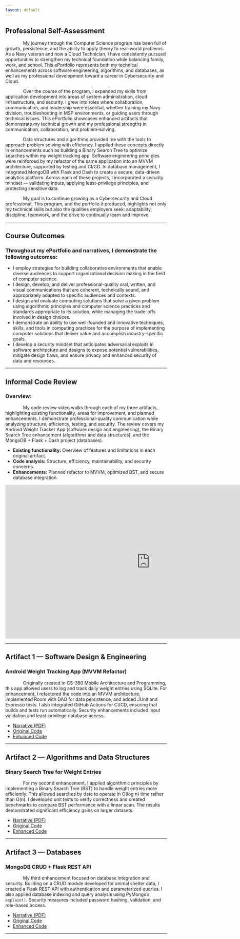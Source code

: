 ```yaml
---
layout: default
---
```


## **Professional Self-Assessment**

<p style="text-indent: 55px;">
My journey through the Computer Science program has been full of growth, persistence, and the ability to apply theory to real-world problems. As a Navy veteran and now a Cloud Technician, I have consistently pursued opportunities to strengthen my technical foundation while balancing family, work, and school. This ePortfolio represents both my technical enhancements across software engineering, algorithms, and databases, as well as my professional development toward a career in Cybersecurity and Cloud.
</p>

<p style="text-indent: 55px;">
Over the course of the program, I expanded my skills from application development into areas of system administration, cloud infrastructure, and security. I grew into roles where collaboration, communication, and leadership were essential, whether training my Navy division, troubleshooting in MSP environments, or guiding users through technical issues. This ePortfolio showcases enhanced artifacts that demonstrate my technical growth and my professional strengths in communication, collaboration, and problem-solving.
</p>

<p style="text-indent: 55px;">
Data structures and algorithms provided me with the tools to approach problem solving with efficiency. I applied these concepts directly in enhancements such as building a Binary Search Tree to optimize searches within my weight tracking app. Software engineering principles were reinforced by my refactor of the same application into an MVVM architecture, supported by testing and CI/CD. In database management, I integrated MongoDB with Flask and Dash to create a secure, data-driven analytics platform. Across each of these projects, I incorporated a security mindset — validating inputs, applying least-privilege principles, and protecting sensitive data.
</p>

<p style="text-indent: 55px;">
My goal is to continue growing as a Cybersecurity and Cloud professional. This program, and the portfolio it produced, highlights not only my technical skills but also the qualities employers seek: adaptability, discipline, teamwork, and the drive to continually learn and improve.
</p>

---

## **Course Outcomes**
### Throughout my ePortfolio and narratives, I demonstrate the following outcomes:

- I employ strategies for building collaborative environments that enable diverse audiences to support organizational decision making in the field of computer science.  
- I design, develop, and deliver professional-quality oral, written, and visual communications that are coherent, technically sound, and appropriately adapted to specific audiences and contexts.  
- I design and evaluate computing solutions that solve a given problem using algorithmic principles and computer science practices and standards appropriate to its solution, while managing the trade-offs involved in design choices.  
- I demonstrate an ability to use well-founded and innovative techniques, skills, and tools in computing practices for the purpose of implementing computer solutions that deliver value and accomplish industry-specific goals.  
- I develop a security mindset that anticipates adversarial exploits in software architecture and designs to expose potential vulnerabilities, mitigate design flaws, and ensure privacy and enhanced security of data and resources.  

---

## **Informal Code Review**
### Overview:

<p style="text-indent: 55px;">
My code review video walks through each of my three artifacts, highlighting existing functionality, areas for improvement, and planned enhancements. I demonstrate professional-quality communication while analyzing structure, efficiency, testing, and security. The review covers my Android Weight Tracker App (software design and engineering), the Binary Search Tree enhancement (algorithms and data structures), and the MongoDB + Flask + Dash project (databases).
</p>

- **Existing functionality:** Overview of features and limitations in each original artifact.  
- **Code analysis:** Structure, efficiency, maintainability, and security concerns.  
- **Enhancements:** Planned refactor to MVVM, optimized BST, and secure database integration.  

<iframe align="center" width="900" height="480" src="https://www.youtube.com/embed/YOUR_VIDEO_ID" title="YouTube video player" frameborder="0" allow="accelerometer; autoplay; clipboard-write; encrypted-media; gyroscope; picture-in-picture; web-share" allowfullscreen></iframe>

---

## **Artifact 1 — Software Design & Engineering**
### Android Weight Tracking App (MVVM Refactor)

<p style="text-indent: 55px;">
Originally created in CS-360 Mobile Architecture and Programming, this app allowed users to log and track daily weight entries using SQLite. For enhancement, I refactored the code into an MVVM architecture, implemented Room with DAO for data persistence, and added JUnit and Espresso tests. I also integrated GitHub Actions for CI/CD, ensuring that builds and tests run automatically. Security enhancements included input validation and least-privilege database access.
</p>

- [Narrative (PDF)](docs/enhancementone.pdf)  
- [Original Code](artifact1/original)  
- [Enhanced Code](artifact1/enhanced)  


---

## **Artifact 2 — Algorithms and Data Structures**
### Binary Search Tree for Weight Entries

<p style="text-indent: 55px;">
For my second enhancement, I applied algorithmic principles by implementing a Binary Search Tree (BST) to handle weight entries more efficiently. This allowed searches by date to operate in O(log n) time rather than O(n). I developed unit tests to verify correctness and created benchmarks to compare BST performance with a linear scan. The results demonstrated significant efficiency gains on larger datasets.
</p>

- [Narrative (PDF)](docs/enhancementtwo.pdf)  
- [Original Code](artifact2/original)  
- [Enhanced Code](artifact2/enhanced)  

---

## **Artifact 3 — Databases**
### MongoDB CRUD + Flask REST API 

<p style="text-indent: 55px;">
My third enhancement focused on database integration and security. Building on a CRUD module developed for animal shelter data, I created a Flask REST API with authentication and parameterized queries. I also applied database indexing and query analysis using PyMongo’s <code>explain()</code>. Security measures included password hashing, validation, and role-based access.
</p>

- [Narrative (PDF)](docs/enhancementthree.pdf)  
- [Original Code](artifact3/original)  
- [Enhanced Code](artifact3/enhanced)  


---

